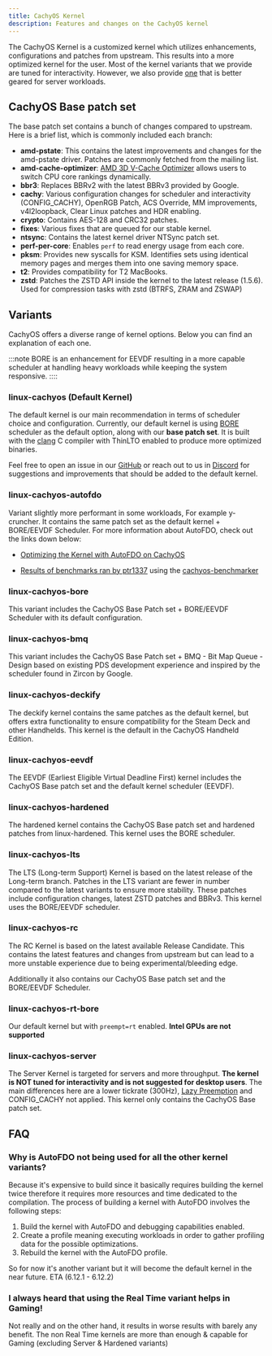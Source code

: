 ```yaml
---
title: CachyOS Kernel
description: Features and changes on the CachyOS kernel
---
```


The CachyOS Kernel is a customized kernel which utilizes enhancements, configurations and patches from upstream.
This results into a more optimized kernel for the user. Most of the kernel variants that we provide are tuned for interactivity.
However, we also provide [one](#linux-cachyos-server) that is better geared for server workloads.


## CachyOS Base patch set

The base patch set contains a bunch of changes compared to upstream. Here is a brief list, which is commonly included each branch:

- **amd-pstate**: This contains the latest improvements and changes for the amd-pstate driver. Patches are commonly fetched from the mailing list.
- **amd-cache-optimizer**: [AMD 3D V-Cache Optimizer](https://lore.kernel.org/platform-driver-x86/20241010094252.3892406-1-Basavaraj.Natikar@amd.com/) allows users to switch CPU core rankings dynamically.
- **bbr3**: Replaces BBRv2 with the latest BBRv3 provided by Google.
- **cachy**: Various configuration changes for scheduler and interactivity (CONFIG_CACHY), OpenRGB Patch, ACS Override, MM improvements, v4l2loopback, Clear Linux patches and HDR enabling.
- **crypto**: Contains AES-128 and CRC32 patches.
- **fixes**: Various fixes that are queued for our stable kernel.
- **ntsync**: Contains the latest kernel driver NTSync patch set.
- **perf-per-core**: Enables `perf` to read energy usage from each core.
- **pksm**: Provides new syscalls for KSM. Identifies sets using identical memory pages and merges them into one saving memory space.
- **t2**: Provides compatibility for T2 MacBooks.
- **zstd**: Patches the ZSTD API inside the kernel to the latest release (1.5.6). Used for compression tasks with zstd (BTRFS, ZRAM and ZSWAP)

## Variants

CachyOS offers a diverse range of kernel options. Below you can find an explanation of each one.

:::note
BORE is an enhancement for EEVDF resulting in a more capable scheduler at handling heavy workloads while keeping the system responsive.
::::

### linux-cachyos (Default Kernel)

The default kernel is our main recommendation in terms of scheduler choice and configuration. Currently, our default kernel
is using [BORE](https://github.com/firelzrd/bore-scheduler) scheduler as the default option, along with our **base patch set**. It is built
with the [clang](https://clang.llvm.org/) C compiler with ThinLTO enabled to produce more optimized binaries.

Feel free to open an issue in our [GitHub](https://github.com/CachyOS/linux-cachyos) or reach out
to us in [Discord](https://discord.gg/cachyos-862292009423470592) for suggestions and improvements that should be added to the default kernel.

### linux-cachyos-autofdo

Variant slightly more performant in some workloads, For example y-cruncher. It contains the same patch set as the default kernel + BORE/EEVDF Scheduler. For more information about AutoFDO, check out the links down below:

- [Optimizing the Kernel with AutoFDO on CachyOS](https://cachyos.org/blog/2411-kernel-autofdo/)

- [Results of benchmarks ran by ptr1337](https://imgur.com/a/YAjhXfN) using the [cachyos-benchmarker](https://github.com/CachyOS/cachyos-benchmarker)


### linux-cachyos-bore

This variant includes the CachyOS Base Patch set + BORE/EEVDF Scheduler with its default configuration.

### linux-cachyos-bmq

This variant includes the CachyOS Base Patch set + BMQ - Bit Map Queue - Design based on existing PDS development experience and inspired by the scheduler found in Zircon by Google.

### linux-cachyos-deckify

The deckify kernel contains the same patches as the default kernel, but offers extra functionality to ensure compatibility for the Steam
Deck and other Handhelds. This kernel is the default in the CachyOS Handheld Edition.

### linux-cachyos-eevdf

The EEVDF (Earliest Eligible Virtual Deadline First) kernel includes the CachyOS Base patch set and the default kernel scheduler (EEVDF).

### linux-cachyos-hardened

The hardened kernel contains the CachyOS Base patch set and hardened patches from linux-hardened. This kernel uses the BORE scheduler.

### linux-cachyos-lts

The LTS (Long-term Support) Kernel is based on the latest release of the Long-term branch. Patches in the LTS variant are fewer in number
compared to the latest variants to ensure more stability. These patches include configuration changes, latest ZSTD patches and BBRv3.
This kernel uses the BORE/EEVDF scheduler.

### linux-cachyos-rc

The RC Kernel is based on the latest available Release Candidate. This contains the latest features and changes from upstream but can lead to a more unstable experience due to being experimental/bleeding edge.

Additionally it also contains our CachyOS Base patch set and the BORE/EEVDF Scheduler.

### linux-cachyos-rt-bore

Our default kernel but with `preempt=rt` enabled. **Intel GPUs are not supported**

### linux-cachyos-server

The Server Kernel is targeted for servers and more throughput. **The kernel is NOT tuned for interactivity and is not suggested for desktop users**.
The main differences here are a lower tickrate (300Hz), [Lazy Preemption](https://lwn.net/Articles/994322/) and CONFIG_CACHY not applied. 
This kernel only contains the CachyOS Base patch set.

## FAQ

### Why is AutoFDO not being used for all the other kernel variants?

Because it's expensive to build since it basically requires building the kernel twice therefore it requires more resources and time dedicated to the compilation. The process of building a kernel with AutoFDO involves the following steps:

1) Build the kernel with AutoFDO and debugging capabilities enabled.
2) Create a profile meaning executing workloads in order to gather profiling data for the possible optimizations.
3) Rebuild the kernel with the AutoFDO profile.

So for now it's another variant but it will become the default kernel in the near future. ETA (6.12.1 - 6.12.2)

### I always heard that using the Real Time variant helps in Gaming!

Not really and on the other hand, it results in worse results with barely any benefit. The non Real Time kernels are more than enough & capable for Gaming (excluding Server & Hardened variants)
